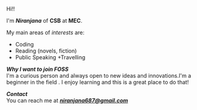  Hi!!
 
 I'm ***Niranjana*** of **CSB** at **MEC**.</br>
  
 My main areas of *interests* are:
+ Coding
+ Reading (novels, fiction)
+ Public Speaking
+Travelling

***Why I want to join  FOSS*** </br>
 I'm a curious person and always open to new ideas and innovations.I'm a beginner in the field . I enjoy learning and this is a 
 great place to do that!

***Contact*** </br>
You can reach me at ***niranjana687@gmail.com***
